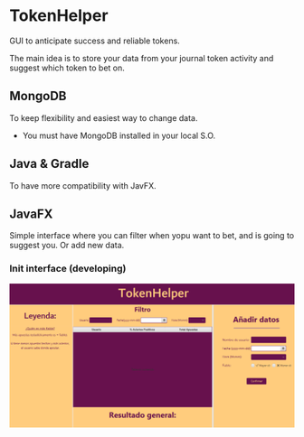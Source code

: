 # TokenHelper

GUI to anticipate success and reliable tokens.

The main idea is to store your data from your journal token activity and suggest which token to bet on.

## MongoDB

To keep flexibility and easiest way to change data.

- You must have MongoDB installed in your local S.O.

## Java & Gradle

To have more compatibility with JavFX.

## JavaFX

Simple interface where you can filter when yopu want to bet, and is going to suggest you. Or add new data.

### Init interface (developing)

![interface](./assets/interface.png)
